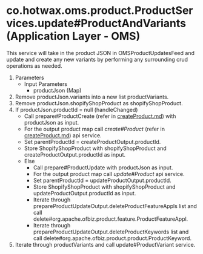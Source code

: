 # co.hotwax.oms.product.ProductServices.update#ProductAndVariants (Application Layer - OMS)
This service will take in the product JSON in OMSProductUpdatesFeed and update and create any new variants by performing any surrounding crud operations as needed.
1. Parameters
    * Input Parameters
        * productJson (Map)
2. Remove productJson.variants into a new list productVariants.
3. Remove productJson.shopifyShopProduct as shopifyShopProduct.
4. If productJson.productId = null (handleChanged)
    * Call prepare#ProductCreate (refer in [createProduct.md](https://github.com/saastechacademy/foundation/blob/main/project-ideas/product-master/createProduct.md)) with productJson as input.
    * For the output product map call *create#Product* (refer in [createProduct.md](https://github.com/saastechacademy/foundation/blob/main/project-ideas/product-master/createProduct.md)) api service.
    * Set parentProductId = createProductOutput.productId.
    * Store ShopifyShopProduct with shopifyShopProduct and createProductOutput.productId as input.
    * Else
        * Call prepare#ProductUpdate with productJson as input.
        * For the output product map call *update#Product* api service.
        * Set parentProductId = updateProductOutput.productId.
        * Store ShopifyShopProduct with shopifyShopProduct and updateProductOutput.productId as input.
        * Iterate through prepareProductUpdateOutput.deleteProductFeatureAppls list and call delete#org.apache.ofbiz.product.feature.ProductFeatureAppl.
        * Iterate through prepareProductUpdateOutput.deleteProductKeywords list and call delete#org.apache.ofbiz.product.product.ProductKeyword.
5. Iterate through productVariants and call update#ProductVariant service.